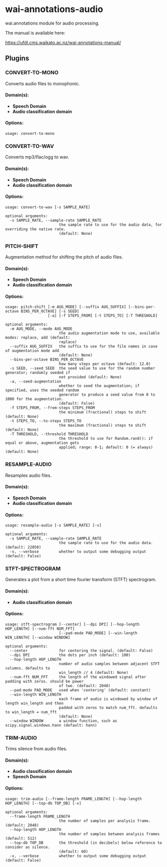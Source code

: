 # wai-annotations-audio
wai.annotations module for audio processing.

The manual is available here:

https://ufdl.cms.waikato.ac.nz/wai-annotations-manual/

## Plugins
### CONVERT-TO-MONO
Converts audio files to monophonic.

#### Domain(s):
- **Speech Domain**
- **Audio classification domain**

#### Options:
```
usage: convert-to-mono
```


### CONVERT-TO-WAV
Converts mp3/flac/ogg to wav.

#### Domain(s):
- **Speech Domain**
- **Audio classification domain**

#### Options:
```
usage: convert-to-wav [-s SAMPLE_RATE]

optional arguments:
  -s SAMPLE_RATE, --sample-rate SAMPLE_RATE
                        the sample rate to use for the audio data, for overriding the native rate.
                        (default: None)
```


### PITCH-SHIFT
Augmentation method for shifting the pitch of audio files.

#### Domain(s):
- **Speech Domain**
- **Audio classification domain**

#### Options:
```
usage: pitch-shift [-m AUG_MODE] [--suffix AUG_SUFFIX] [--bins-per-octave BINS_PER_OCTAVE] [-s SEED]
                   [-a] [-f STEPS_FROM] [-t STEPS_TO] [-T THRESHOLD]

optional arguments:
  -m AUG_MODE, --mode AUG_MODE
                        the audio augmentation mode to use, available modes: replace, add (default:
                        replace)
  --suffix AUG_SUFFIX   the suffix to use for the file names in case of augmentation mode add
                        (default: None)
  --bins-per-octave BINS_PER_OCTAVE
                        how many steps per octave (default: 12.0)
  -s SEED, --seed SEED  the seed value to use for the random number generator; randomly seeded if
                        not provided (default: None)
  -a, --seed-augmentation
                        whether to seed the augmentation; if specified, uses the seeded random
                        generator to produce a seed value from 0 to 1000 for the augmentation.
                        (default: False)
  -f STEPS_FROM, --from-steps STEPS_FROM
                        the minimum (fractional) steps to shift (default: None)
  -t STEPS_TO, --to-steps STEPS_TO
                        the maximum (fractional) steps to shift (default: None)
  -T THRESHOLD, --threshold THRESHOLD
                        the threshold to use for Random.rand(): if equal or above, augmentation gets
                        applied; range: 0-1; default: 0 (= always) (default: None)
```


### RESAMPLE-AUDIO
Resamples audio files.

#### Domain(s):
- **Speech Domain**
- **Audio classification domain**

#### Options:
```
usage: resample-audio [-s SAMPLE_RATE] [-v]

optional arguments:
  -s SAMPLE_RATE, --sample-rate SAMPLE_RATE
                        the sample rate to use for the audio data. (default: 22050)
  -v, --verbose         whether to output some debugging output (default: False)
```


### STFT-SPECTROGRAM
Generates a plot from a short time fourier transform (STFT) spectrogram.

#### Domain(s):
- **Audio classification domain**

#### Options:
```
usage: stft-spectrogram [--center] [--dpi DPI] [--hop-length HOP_LENGTH] [--num-fft NUM_FFT]
                        [--pad-mode PAD_MODE] [--win-length WIN_LENGTH] [--window WINDOW]

optional arguments:
  --center              for centering the signal. (default: False)
  --dpi DPI             the dots per inch (default: 100)
  --hop-length HOP_LENGTH
                        number of audio samples between adjacent STFT columns. defaults to
                        win_length // 4 (default: None)
  --num-fft NUM_FFT     the length of the windowed signal after padding with zeros. should be power
                        of two. (default: 2048)
  --pad-mode PAD_MODE   used when 'centering' (default: constant)
  --win-length WIN_LENGTH
                        each frame of audio is windowed by window of length win_length and then
                        padded with zeros to match num_fft. defaults to win_length = num_fft
                        (default: None)
  --window WINDOW       a window function, such as scipy.signal.windows.hann (default: hann)
```


### TRIM-AUDIO
Trims silence from audio files.

#### Domain(s):
- **Audio classification domain**
- **Speech Domain**

#### Options:
```
usage: trim-audio [--frame-length FRAME_LENGTH] [--hop-length HOP_LENGTH] [--top-db TOP_DB] [-v]

optional arguments:
  --frame-length FRAME_LENGTH
                        the number of samples per analysis frame. (default: 2048)
  --hop-length HOP_LENGTH
                        the number of samples between analysis frames (default: 512)
  --top-db TOP_DB       the threshold (in decibels) below reference to consider as silence.
                        (default: 60)
  -v, --verbose         whether to output some debugging output (default: False)
```
